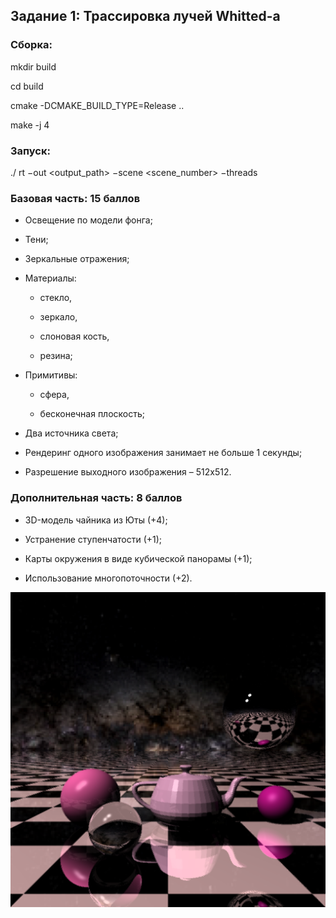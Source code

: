 ## Задание 1: Трассировка лучей Whitted-а

### Сборка: 

mkdir build

cd build

cmake -DCMAKE\_BUILD\_TYPE=Release ..

make -j 4

### Запуск: 

./ rt −out <output_path> −scene <scene_number> −threads <threads>

### Базовая часть: 15 баллов

* Освещение по модели фонга;

* Тени;

* Зеркальные отражения;

* Материалы: 

	* стекло,

	* зеркало,

	* слоновая кость,

	* резина;

* Примитивы:

	* сфера,

	* бесконечная плоскость;

* Два источника света;

* Рендеринг одного изображения занимает не больше 1 секунды;

* Разрешение выходного изображения – 512x512.

### Дополнительная часть: 8 баллов

* 3D-модель чайника из Юты (+4);

* Устранение ступенчатости (+1);

* Карты окружения в виде кубической панорамы (+1);

* Использование многопоточности (+2).

![alt text](./out.png)
